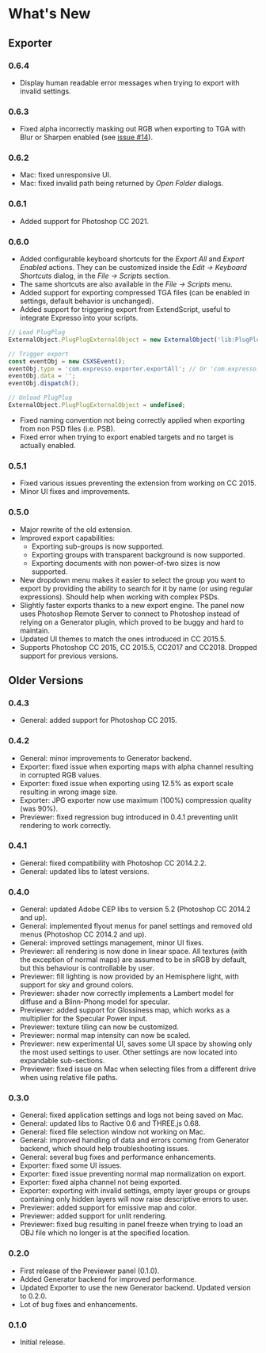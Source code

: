 # What's New

## Exporter
### 0.6.4
- Display human readable error messages when trying to export with invalid settings.

### 0.6.3
- Fixed alpha incorrectly masking out RGB when exporting to TGA with Blur or Sharpen enabled (see [issue #14](https://github.com/fcamarlinghi/expresso/issues/14)).

### 0.6.2
- Mac: fixed unresponsive UI.
- Mac: fixed invalid path being returned by *Open Folder* dialogs.

### 0.6.1
- Added support for Photoshop CC 2021.

### 0.6.0
- Added configurable keyboard shortcuts for the *Export All* and *Export Enabled* actions. They can be customized inside the *Edit &rarr; Keyboard Shortcuts* dialog, in the *File &rarr; Scripts* section.
- The same shortcuts are also available in the *File &rarr; Scripts* menu.
- Added support for exporting compressed TGA files (can be enabled in settings, default behavior is unchanged).
- Added support for triggering export from ExtendScript, useful to integrate Expresso into your scripts.
```js
// Load PlugPlug
ExternalObject.PlugPlugExternalObject = new ExternalObject('lib:PlugPlugExternalObject');

// Trigger export
const eventObj = new CSXSEvent(); 
eventObj.type = 'com.expresso.exporter.exportAll'; // Or 'com.expresso.exporter.exportEnabled'
eventObj.data = ''; 
eventObj.dispatch();

// Unload PlugPlug
ExternalObject.PlugPlugExternalObject = undefined;
```
- Fixed naming convention not being correctly applied when exporting from non PSD files (i.e. PSB).
- Fixed error when trying to export enabled targets and no target is actually enabled.

### 0.5.1
- Fixed various issues preventing the extension from working on CC 2015.
- Minor UI fixes and improvements.

### 0.5.0
- Major rewrite of the old extension.
- Improved export capabilities:
    - Exporting sub-groups is now supported.
    - Exporting groups with transparent background is now supported.
    - Exporting documents with non power-of-two sizes is now supported.
- New dropdown menu makes it easier to select the group you want to export by providing the ability to search for it by name (or using regular expressions). Should help when working with complex PSDs.
- Slightly faster exports thanks to a new export engine. The panel now uses Photoshop Remote Server to connect to Photoshop instead of relying on a Generator plugin, which proved to be buggy and hard to maintain.
- Updated UI themes to match the ones introduced in CC 2015.5.
- Supports Photoshop CC 2015, CC 2015.5, CC2017 and CC2018. Dropped support for previous versions.

## Older Versions
### 0.4.3
- General: added support for Photoshop CC 2015.

### 0.4.2
- General: minor improvements to Generator backend.
- Exporter: fixed issue when exporting maps with alpha channel resulting in corrupted RGB values.
- Exporter: fixed issue when exporting using 12.5% as export scale resulting in wrong image size.
- Exporter: JPG exporter now use maximum (100%) compression quality (was 90%).
- Previewer: fixed regression bug introduced in 0.4.1 preventing unlit rendering to work correctly.

### 0.4.1
- General: fixed compatibility with Photoshop CC 2014.2.2.
- General: updated libs to latest versions.

### 0.4.0
- General: updated Adobe CEP libs to version 5.2 (Photoshop CC 2014.2 and up).
- General: implemented flyout menus for panel settings and removed old menus (Photoshop CC 2014.2 and up).
- General: improved settings management, minor UI fixes.
- Previewer: all rendering is now done in linear space. All textures (with the exception of normal maps) are assumed to be in sRGB by default, but this behaviour is controllable by user.
- Previewer: fill lighting is now provided by an Hemisphere light, with support for sky and ground colors.
- Previewer: shader now correctly implements a Lambert model for diffuse and a Blinn-Phong model for specular.
- Previewer: added support for Glossiness map, which works as a multiplier for the Specular Power input.
- Previewer: texture tiling can now be customized.
- Previewer: normal map intensity can now be scaled.
- Previewer: new experimental UI, saves some UI space by showing only the most used settings to user. Other settings are now located into expandable sub-sections.
- Previewer: fixed issue on Mac when selecting files from a different drive when using relative file paths.

### 0.3.0
- General: fixed application settings and logs not being saved on Mac.
- General: updated libs to Ractive 0.6 and THREE.js 0.68.
- General: fixed file selection window not working on Mac.
- General: improved handling of data and errors coming from Generator backend, which should help troubleshooting issues.
- General: several bug fixes and performance enhancements.
- Exporter: fixed some UI issues.
- Exporter: fixed issue preventing normal map normalization on export.
- Exporter: fixed alpha channel not being exported.
- Exporter: exporting with invalid settings, empty layer groups or groups containing only hidden layers will now raise descriptive errors to user.
- Previewer: added support for emissive map and color.
- Previewer: added support for unlit rendering.
- Previewer: fixed bug resulting in panel freeze when trying to load an OBJ file which no longer is at the specified location.

### 0.2.0
- First release of the Previewer panel (0.1.0).
- Added Generator backend for improved performance.
- Updated Exporter to use the new Generator backend. Updated version to 0.2.0.
- Lot of bug fixes and enhancements.

### 0.1.0
- Initial release.
